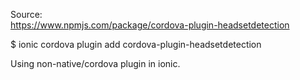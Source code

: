 Source: <br />
https://www.npmjs.com/package/cordova-plugin-headsetdetection <br />

$ ionic cordova plugin add cordova-plugin-headsetdetection <br />

Using non-native/cordova plugin in ionic.<br />